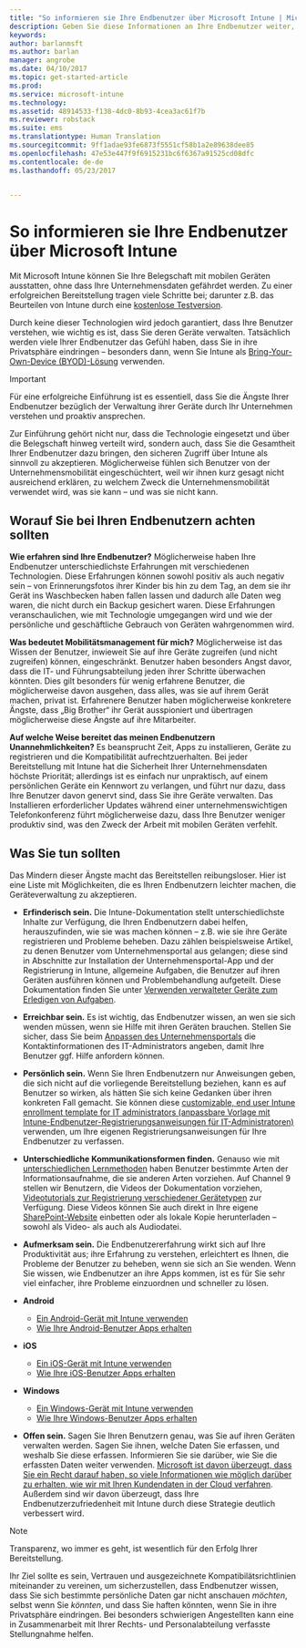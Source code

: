 ```yaml
---
title: "So informieren sie Ihre Endbenutzer über Microsoft Intune | Microsoft Intune"
description: Geben Sie diese Informationen an Ihre Endbenutzer weiter, damit Ihre Intune-Bereitstellung Erfolg hat.
keywords: 
author: barlanmsft
ms.author: barlan
manager: angrobe
ms.date: 04/10/2017
ms.topic: get-started-article
ms.prod: 
ms.service: microsoft-intune
ms.technology: 
ms.assetid: 48914533-f138-4dc0-8b93-4cea3ac61f7b
ms.reviewer: robstack
ms.suite: ems
ms.translationtype: Human Translation
ms.sourcegitcommit: 9ff1adae93fe6873f5551cf58b1a2e89638dee85
ms.openlocfilehash: 47e53e447f9f6915231bc6f6367a91525cd08dfc
ms.contentlocale: de-de
ms.lasthandoff: 05/23/2017


---
```


# <a name="how-to-educate-your-end-users-about-microsoft-intune"></a>So informieren sie Ihre Endbenutzer über Microsoft Intune

Mit Microsoft Intune können Sie Ihre Belegschaft mit mobilen Geräten ausstatten, ohne dass Ihre Unternehmensdaten gefährdet werden. Zu einer erfolgreichen Bereitstellung tragen viele Schritte bei; darunter z.B. das Beurteilen von Intune durch eine [kostenlose Testversion](/intune-classic/develop/intune-app-sdk).

Durch keine dieser Technologien wird jedoch garantiert, dass Ihre Benutzer verstehen, wie wichtig es ist, dass Sie deren Geräte verwalten. Tatsächlich werden viele Ihrer Endbenutzer das Gefühl haben, dass Sie in ihre Privatsphäre eindringen – besonders dann, wenn Sie Intune als [Bring-Your-Own-Device (BYOD)-Lösung](/enterprise-mobility-security/solutions/byod-design-considerations-guide) verwenden.

> [!Important]
> Für eine erfolgreiche Einführung ist es essentiell, dass Sie die Ängste Ihrer Endbenutzer bezüglich der Verwaltung ihrer Geräte durch Ihr Unternehmen verstehen und proaktiv ansprechen.

Zur Einführung gehört nicht nur, dass die Technologie eingesetzt und über die Belegschaft hinweg verteilt wird, sondern auch, dass Sie die Gesamtheit Ihrer Endbenutzer dazu bringen, den sicheren Zugriff über Intune als sinnvoll zu akzeptieren. Möglicherweise fühlen sich Benutzer von der Unternehmensmobilität eingeschüchtert, weil wir ihnen kurz gesagt nicht ausreichend erklären, zu welchem Zweck die Unternehmensmobilität verwendet wird, was sie kann – und was sie nicht kann.

## <a name="things-to-consider-about-your-end-users"></a>Worauf Sie bei Ihren Endbenutzern achten sollten

__Wie erfahren sind Ihre Endbenutzer?__ Möglicherweise haben Ihre Endbenutzer unterschiedlichste Erfahrungen mit verschiedenen Technologien. Diese Erfahrungen können sowohl positiv als auch negativ sein – von Erinnerungsfotos ihrer Kinder bis hin zu dem Tag, an dem sie ihr Gerät ins Waschbecken haben fallen lassen und dadurch alle Daten weg waren, die nicht durch ein Backup gesichert waren. Diese Erfahrungen veranschaulichen, wie mit Technologie umgegangen wird und wie der persönliche und geschäftliche Gebrauch von Geräten wahrgenommen wird.

__Was bedeutet Mobilitätsmanagement für mich?__ Möglicherweise ist das Wissen der Benutzer, inwieweit Sie auf ihre Geräte zugreifen (und nicht zugreifen) können, eingeschränkt. Benutzer haben besonders Angst davor, dass die IT- und Führungsabteilung jeden ihrer Schritte überwachen könnten. Dies gilt besonders für wenig erfahrene Benutzer, die möglicherweise davon ausgehen, dass alles, was sie auf ihrem Gerät machen, privat ist. Erfahrenere Benutzer haben möglicherweise konkretere Ängste, dass „Big Brother“ ihr Gerät ausspioniert und übertragen möglicherweise diese Ängste auf ihre Mitarbeiter.

__Auf welche Weise bereitet das meinen Endbenutzern Unannehmlichkeiten?__ Es beansprucht Zeit, Apps zu installieren, Geräte zu registrieren und die Kompatibilität aufrechtzuerhalten. Bei jeder Bereitstellung mit Intune hat die Sicherheit Ihrer Unternehmensdaten höchste Priorität; allerdings ist es einfach nur unpraktisch, auf einem persönlichen Geräte ein Kennwort zu verlangen, und führt nur dazu, dass Ihre Benutzer davon genervt sind, dass Sie ihre Geräte verwalten. Das Installieren erforderlicher Updates während einer unternehmenswichtigen Telefonkonferenz führt möglicherweise dazu, dass Ihre Benutzer weniger produktiv sind, was den Zweck der Arbeit mit mobilen Geräten verfehlt.

## <a name="things-you-should-do"></a>Was Sie tun sollten

Das Mindern dieser Ängste macht das Bereitstellen reibungsloser. Hier ist eine Liste mit Möglichkeiten, die es Ihren Endbenutzern leichter machen, die Geräteverwaltung zu akzeptieren.

* __Erfinderisch sein.__ Die Intune-Dokumentation stellt unterschiedlichste Inhalte zur Verfügung, die Ihren Endbenutzern dabei helfen, herauszufinden, wie sie was machen können – z.B. wie sie ihre Geräte registrieren und Probleme beheben. Dazu zählen beispielsweise Artikel, zu denen Benutzer vom Unternehmensportal aus gelangen; diese sind in Abschnitte zur Installation der Unternehmensportal-App und der Registrierung in Intune, allgemeine Aufgaben, die Benutzer auf ihren Geräten ausführen können und Problembehandlung aufgeteilt. Diese Dokumentation finden Sie unter [Verwenden verwalteter Geräte zum Erledigen von Aufgaben](/intune-user-help/use-managed-devices-to-get-work-done).

* __Erreichbar sein.__ Es ist wichtig, das Endbenutzer wissen, an wen sie sich wenden müssen, wenn sie Hilfe mit ihren Geräten brauchen. Stellen Sie sicher, dass Sie beim [Anpassen des Unternehmensportals](/intune-classic/get-started/start-with-a-paid-subscription-to-microsoft-intune-step-7) die Kontaktinformationen des IT-Administrators angeben, damit Ihre Benutzer ggf. Hilfe anfordern können.

* __Persönlich sein.__ Wenn Sie Ihren Endbenutzern nur Anweisungen geben, die sich nicht auf die vorliegende Bereitstellung beziehen, kann es auf Benutzer so wirken, als hätten Sie sich keine Gedanken über ihren konkreten Fall gemacht. Sie können diese [customizable, end user Intune enrollment template for IT administrators (anpassbare Vorlage mit Intune-Endbenutzer-Registrierungsanweisungen für IT-Administratoren)](https://gallery.technet.microsoft.com/office/Intune-End-User-Enrollment-3a0c9b0c) verwenden, um Ihre eigenen Registrierungsanweisungen für Ihre Endbenutzer zu verfassen.

* __Unterschiedliche Kommunikationsformen finden.__ Genauso wie mit [unterschiedlichen Lernmethoden](https://www.umassd.edu/dss/resources/facultystaff/howtoteachandaccommodate/howtoaccommodatedifferentlearningstyles/) haben Benutzer bestimmte Arten der Informationsaufnahme, die sie anderen Arten vorziehen. Auf Channel 9 stellen wir Benutzern, die Videos der Dokumentation vorziehen, [Videotutorials zur Registrierung verschiedener Gerätetypen](https://channel9.msdn.com/Series/IntuneEnrollment) zur Verfügung. Diese Videos können Sie auch direkt in Ihre eigene [SharePoint-Website](https://support.office.com/article/Embed-a-video-from-Office-365-Video-59e19984-c34e-4be8-889b-f6fa93910581) einbetten oder als lokale Kopie herunterladen – sowohl als Video- als auch als Audiodatei.

* __Aufmerksam sein.__ Die Endbenutzererfahrung wirkt sich auf Ihre Produktivität aus; ihre Erfahrung zu verstehen, erleichtert es Ihnen, die Probleme der Benutzer zu beheben, wenn sie sich an Sie wenden. Wenn Sie wissen, wie Endbenutzer an ihre Apps kommen, ist es für Sie sehr viel einfacher, ihre Probleme einzuordnen und schneller zu lösen.

* **Android**
  * [Ein Android-Gerät mit Intune verwenden](https://docs.microsoft.com/intune-user-help/using-your-android-device-with-intune)
  * [Wie Ihre Android-Benutzer Apps erhalten](how-your-android-users-get-their-apps.md)

* **iOS**
  * [Ein iOS-Gerät mit Intune verwenden](https://docs.microsoft.com/intune-user-help/using-your-ios-or-macos-device-with-intune)
  * [Wie Ihre iOS-Benutzer Apps erhalten](how-your-ios-users-get-their-apps.md)

* **Windows**
  * [Ein Windows-Gerät mit Intune verwenden](https://docs.microsoft.com/intune-user-help/using-your-windows-device-with-intune)
  * [Wie Ihre Windows-Benutzer Apps erhalten](how-your-windows-users-get-their-apps.md)

* __Offen sein.__ Sagen Sie Ihren Benutzern genau, was Sie auf ihren Geräten verwalten werden. Sagen Sie ihnen, welche Daten Sie erfassen, und weshalb Sie diese erfassen. Informieren Sie sie darüber, wie Sie die erfassten Daten weiter verwenden. [Microsoft ist davon überzeugt, dass Sie ein Recht darauf haben, so viele Informationen wie möglich darüber zu erhalten, wie wir mit Ihren Kundendaten in der Cloud verfahren](https://www.microsoft.com/trustcenter/about/transparency). Außerdem sind wir davon überzeugt, dass Ihre Endbenutzerzufriedenheit mit Intune durch diese Strategie deutlich verbessert wird.

>[!Note]
> Transparenz, wo immer es geht, ist wesentlich für den Erfolg Ihrer Bereitstellung.

Ihr Ziel sollte es sein, Vertrauen und ausgezeichnete Kompatibilätsrichtlinien miteinander zu vereinen, um sicherzustellen, dass Endbenutzer wissen, dass Sie sich bestimmte persönliche Daten gar nicht anschauen *möchten*, selbst wenn Sie *könnten*, und dass Sie haften könnten, wenn Sie in ihre Privatsphäre eindringen. Bei besonders schwierigen Angestellten kann eine in Zusammenarbeit mit Ihrer Rechts- und Personalabteilung verfasste Stellungnahme helfen.

